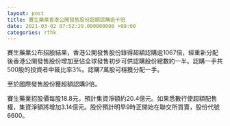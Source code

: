 ```yaml
---
layout: post
title: 賽生藥業香港公開發售股份超額認購逾千倍
date: 2021-03-02 07:52:29.000000000 +08:00
categories: rthk
---
```


賽生藥業公布招股結果，香港公開發售股份錄得超額認購逾1067倍，經重新分配後香港公開發售股份增加至佔全球發售初步可供認購股份總數約一半。認購一手共500股的投資者中籤比率3%。認購7萬股可穩獲分配一手。

至於國際發售股份獲超額認購9倍。

賽生藥業招股價每股18.8元，預計集資淨額約20.4億元。如果悉數行使超額配售權，集資淨額將增加3.14億元。股份預計明早9時正開始在聯交所買賣，股份代號6600。
